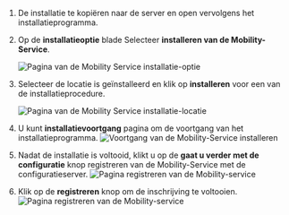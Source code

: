1. De installatie te kopiëren naar de server en open vervolgens het installatieprogramma.
2. Op de **installatieoptie** blade Selecteer **installeren van de Mobility-Service**.

    ![Pagina van de Mobility Service installatie-optie ](./media/site-recovery-install-mob-svc-gui/mobility1.png)
3. Selecteer de locatie is geïnstalleerd en klik op **installeren** voor een van de installatieprocedure.

    ![Pagina van de Mobility Service installatie-locatie ](./media/site-recovery-install-mob-svc-gui/mobility2.png)
4. U kunt **installatievoortgang** pagina om de voortgang van het installatieprogramma.
    ![Voortgang van de Mobility-Service installeren](./media/site-recovery-install-mob-svc-gui/mobility3.png)

5. Nadat de installatie is voltooid, klikt u op de **gaat u verder met de configuratie** knop registreren van de Mobility-Service met de configuratieserver.
    ![Pagina registreren van de Mobility-service](./media/site-recovery-install-mob-svc-gui/mobility4.png)

6. Klik op de **registreren** knop om de inschrijving te voltooien.
    ![Pagina registreren van de Mobility-service](./media/site-recovery-install-mob-svc-gui/mobility5.png)
